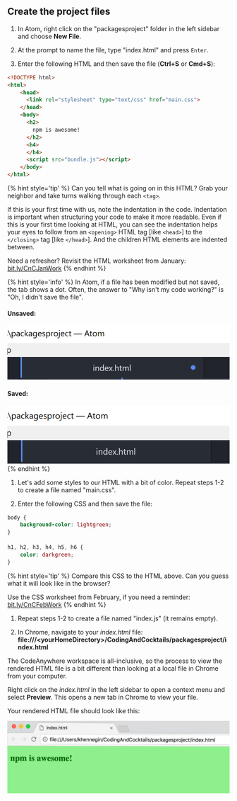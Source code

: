 ## Create the project files

1. In Atom, right click on the "packagesproject" folder in the left sidebar and choose **New File**.

1. At the prompt to name the file, type "index.html" and press `Enter`.

1. Enter the following HTML and then save the file (**Ctrl+S** or **Cmd+S**):

  ```html
  <!DOCTYPE html>
  <html>
      <head>
        <link rel="stylesheet" type="text/css" href="main.css">
      </head>
      <body>
        <h2>
          npm is awesome!
        </h2>
        <h4>
        </h4>
        <script src="bundle.js"></script>
      </body>
  </html>
  ```

  {% hint style='tip' %}
  Can you tell what is going on in this HTML? Grab your neighbor and take turns walking through each `<tag>`.

  If this is your first time with us, note the indentation in the code. Indentation is important when structuring your code to make it more readable. Even if this is your first time looking at HTML, you can see the indentation helps your eyes to follow from an `<opening>` HTML tag [like `<head>`] to the `</closing>` tag [like `</head>`]. And the children HTML elements are indented between.

  Need a refresher? Revisit the HTML worksheet from January:
  [bit.ly/CnCJanWork](http://bit.ly/CnCJanWork)
  {% endhint %}

  {% hint style='info' %}
In Atom, if a file has been modified but not saved, the tab shows a dot. Often, the answer to "Why isn't my code working?" is "Oh, I didn't save the file".

#### Unsaved:
![](../images/unsaved-file-tab.png)

#### Saved:
![](../images/saved-file-tab.png)
  {% endhint %}

1. Let's add some styles to our HTML with a bit of color. Repeat steps 1-2 to create a file named "main.css".

1. Enter the following CSS and then save the file:

  ```css
  body {
      background-color: lightgreen;
  }

  h1, h2, h3, h4, h5, h6 {
      color: darkgreen;
  }
  ```

  {% hint style='tip' %}
Compare this CSS to the HTML above. Can you guess what it will look like in the browser?

Use the CSS worksheet from February, if you need a reminder:
[bit.ly/CnCFebWork](http://bit.ly/CnCFebWork)
  {% endhint %}

1. Repeat steps 1-2 to create a file named "index.js" (it remains empty).

1. In Chrome, navigate to your _index.html_ file: **file:///&lt;yourHomeDirectory&gt;/CodingAndCocktails/packagesproject/index.html**

  <!--sec data-title="Chromebooks Only: Codeanywhere Instructions" data-id="section0" data-show=true data-collapse=true ces-->
  The CodeAnywhere workspace is all-inclusive, so the process to view the rendered HTML file is a bit different than looking at a local file in Chrome from your computer.
  
  Right click on the _index.html_ in the left sidebar to open a context menu and select **Preview**. This opens a new tab in Chrome to view your file.
  <!--endsec-->

Your rendered HTML file should look like this:

![](../images/index-without-dependencies.png)
